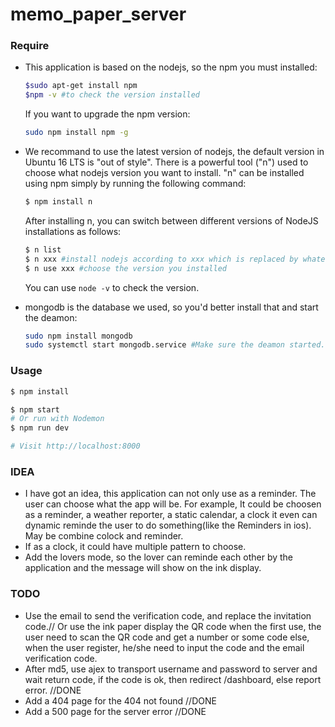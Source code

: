 # memo_paper_server

### Require

- This application is based on the nodejs, so the npm you must installed:
  ```sh
  $sudo apt-get install npm
  $npm -v #to check the version installed 
  ```
  If you want to upgrade the npm version:
  ```sh
  sudo npm install npm -g
  ```

- We recommand to use the latest version of nodejs, the default version in Ubuntu 16 LTS is "out of style". 
  There is a powerful tool ("n") used to choose what nodejs version you want to install. 
  "n" can be installed using npm simply by running the following command:
  ```sh
  $ npm install n
  ```
  After installing n, you can switch between different versions of NodeJS installations as follows:
  ```sh
  $ n list
  $ n xxx #install nodejs according to xxx which is replaced by whatever version list above
  $ n use xxx #choose the version you installed 
  ```
  You can use `node -v` to check the version.

- mongodb is the database we used, so you'd better install that and start the deamon:
  ```sh
  sudo npm install mongodb
  sudo systemctl start mongodb.service #Make sure the deamon started.
  ```

### Usage

```sh
$ npm install
```

```sh
$ npm start
# Or run with Nodemon
$ npm run dev

# Visit http://localhost:8000
```

### IDEA
- I have got an idea, this application can not only use as a reminder. The user can choose what the app will be. For example, It could be choosen as a reminder, a weather reporter, a static calendar, a clock it even can dynamic reminde the user to do something(like the Reminders in ios). May be combine colock and reminder.
- If as a clock, it could have multiple pattern to choose.
- Add the lovers mode, so the lover can reminde each other by the application and the message will show on the ink display.

### TODO

- Use the email to send the verification code, and replace the invitation code.// Or use the ink paper display the QR code when the first use, the user need to scan the QR code and get a number or some code else, when the user register, he/she need to input the code and the email verification code.
- After md5, use ajex to transport username and password to server and wait return code, if the code is ok, then redirect /dashboard, else report error. //DONE
- Add a 404 page for the 404 not found //DONE
- Add a 500 page for the server error //DONE
